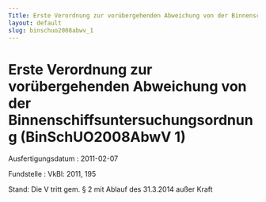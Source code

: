 ```yaml
---
Title: Erste Verordnung zur vorübergehenden Abweichung von der Binnenschiffsuntersuchungsordnung
layout: default
slug: binschuo2008abwv_1
---
```


# Erste Verordnung zur vorübergehenden Abweichung von der Binnenschiffsuntersuchungsordnung (BinSchUO2008AbwV 1)

Ausfertigungsdatum
:   2011-02-07

Fundstelle
:   VkBl: 2011, 195

Stand: Die V tritt gem. § 2 mit Ablauf des 31.3.2014 außer Kraft
